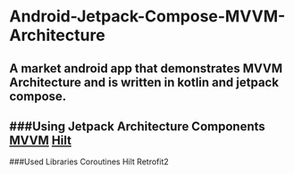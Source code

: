 # Android-Jetpack-Compose-MVVM-Architecture
A market android app that demonstrates MVVM Architecture and is written in kotlin and jetpack compose.
---
###Using Jetpack Architecture Components
[MVVM](https://developer.android.com/topic/libraries/architecture/viewmodel)
[Hilt](https://developer.android.com/training/dependency-injection/hilt-android)
---
###Used Libraries
Coroutines
Hilt
Retrofit2

